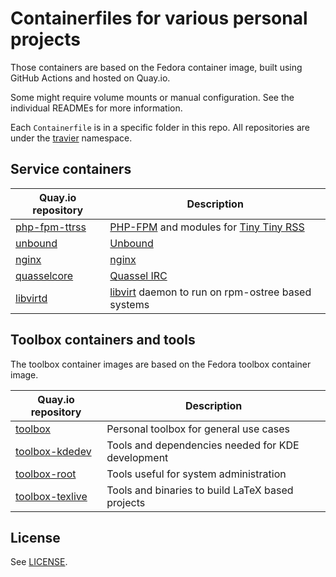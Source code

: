 # Containerfiles for various personal projects

Those containers are based on the Fedora container image, built using GitHub
Actions and hosted on Quay.io.

Some might require volume mounts or manual configuration. See the individual
READMEs for more information.

Each `Containerfile` is in a specific folder in this repo. All repositories are
under the [travier](https://quay.io/user/travier) namespace.

## Service containers

| Quay.io repository | Description |
|-|-|
| [php-fpm-ttrss](https://quay.io/repository/travier/php-fpm-ttrss) | [PHP-FPM](https://www.php.net/manual/en/install.fpm.php) and modules for [Tiny Tiny RSS](https://tt-rss.org/) |
| [unbound](https://quay.io/repository/travier/unbound) | [Unbound](https://www.nlnetlabs.nl/projects/unbound/about/) |
| [nginx](https://quay.io/repository/travier/nginx) | [nginx](https://nginx.org/) |
| [quasselcore](https://quay.io/repository/travier/quasselcore) | [Quassel IRC](https://quassel-irc.org/) |
| [libvirtd](https://quay.io/repository/travier/libvirtd) | [libvirt](https://libvirt.org/) daemon to run on rpm-ostree based systems |

## Toolbox containers and tools

The toolbox container images are based on the Fedora toolbox container image.

| Quay.io repository | Description |
|-|-|
| [toolbox](https://quay.io/repository/travier/toolbox) | Personal toolbox for general use cases |
| [toolbox-kdedev](https://quay.io/repository/travier/toolbox-kdedev) | Tools and dependencies needed for KDE development |
| [toolbox-root](https://quay.io/repository/travier/toolbox-root) | Tools useful for system administration |
| [toolbox-texlive](https://quay.io/repository/travier/toolbox-texlive) | Tools and binaries to build LaTeX based projects |

## License

See [LICENSE](LICENSE).
